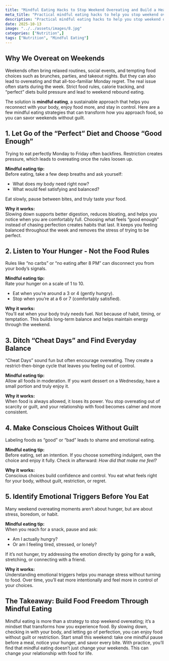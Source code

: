 ```yaml
---
title: "Mindful Eating Hacks to Stop Weekend Overeating and Build a Healthier Relationship with Food"
meta_title: "Practical mindful eating hacks to help you stop weekend overeating"
description: "Practical mindful eating hacks to help you stop weekend overeating"
date: 2025-10-13
image: "../../assets/images/8.jpg"
categories: ["Nutrition",]
tags: ["Nutrition", "Mindful Eating"]
---
```


## Why We Overeat on Weekends

Weekends often bring relaxed routines, social events, and tempting food choices such as brunches, parties, and takeout nights. But they can also lead to overeating and that all-too-familiar Monday regret. The real issue often starts during the week. Strict food rules, calorie tracking, and “perfect” diets build pressure and lead to weekend rebound eating.

The solution is **mindful eating**, a sustainable approach that helps you reconnect with your body, enjoy food more, and stay in control. Here are a few mindful eating strategies that can transform how you approach food, so you can savor weekends without guilt.

## 1. Let Go of the “Perfect” Diet and Choose “Good Enough”

Trying to eat perfectly Monday to Friday often backfires. Restriction creates pressure, which leads to overeating once the rules loosen up.

**Mindful eating tip:**  
Before eating, take a few deep breaths and ask yourself:  
- What does my body need right now?  
- What would feel satisfying and balanced?  

Eat slowly, pause between bites, and truly taste your food.

**Why it works:**  
Slowing down supports better digestion, reduces bloating, and helps you notice when you are comfortably full. Choosing what feels “good enough” instead of chasing perfection creates habits that last. It keeps you feeling balanced throughout the week and removes the stress of trying to be perfect.


## 2. Listen to Your Hunger - Not the Food Rules

Rules like “no carbs” or “no eating after 8 PM” can disconnect you from your body’s signals.

**Mindful eating tip:**  
Rate your hunger on a scale of 1 to 10.  
- Eat when you’re around a 3 or 4 (gently hungry).  
- Stop when you’re at a 6 or 7 (comfortably satisfied).

**Why it works:**  
You’ll eat when your body truly needs fuel. Not because of habit, timing, or temptation. This builds long-term balance and helps maintain energy through the weekend.

## 3. Ditch “Cheat Days” and Find Everyday Balance

“Cheat Days” sound fun but often encourage overeating. They create a restrict-then-binge cycle that leaves you feeling out of control.

**Mindful eating tip:**  
Allow all foods in moderation. If you want dessert on a Wednesday, have a small portion and truly enjoy it.

**Why it works:**  
When food is always allowed, it loses its power. You stop overeating out of scarcity or guilt, and your relationship with food becomes calmer and more consistent.

## 4. Make Conscious Choices Without Guilt

Labeling foods as “good” or “bad” leads to shame and emotional eating.

**Mindful eating tip:**  
Before eating, set an intention. If you choose something indulgent, own the choice and enjoy it fully. Check in afterward: *How did that make me feel?*

**Why it works:**  
Conscious choices build confidence and control. You eat what feels right for your body, without guilt, restriction, or regret.

## 5. Identify Emotional Triggers Before You Eat

Many weekend overeating moments aren’t about hunger, but are about stress, boredom, or habit.

**Mindful eating tip:**  
When you reach for a snack, pause and ask:  
- Am I actually hungry?  
- Or am I feeling tired, stressed, or lonely?  

If it’s not hunger, try addressing the emotion directly by going for a walk, stretching, or connecting with a friend.

**Why it works:**  
Understanding emotional triggers helps you manage stress without turning to food. Over time, you’ll eat more intentionally and feel more in control of your choices.

## The Takeaway: Build Food Freedom Through Mindful Eating

Mindful eating is more than a strategy to stop weekend overeating; it’s a mindset that transforms how you experience food.  By slowing down, checking in with your body, and letting go of perfection, you can enjoy food without guilt or restriction. Start small this weekend: take one mindful pause before a meal, notice your hunger, and savor every bite. With practice, you’ll find that mindful eating doesn’t just change your weekends.  This can change your relationship with food for life.


